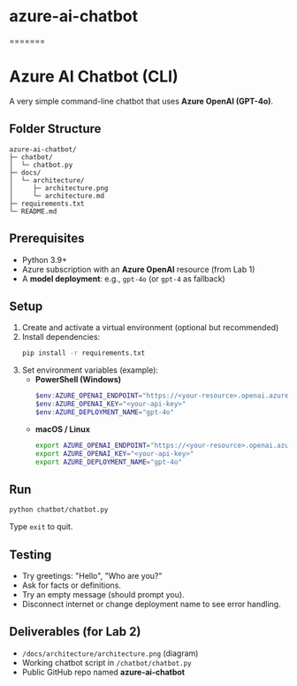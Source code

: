
# azure-ai-chatbot
=======
# Azure AI Chatbot (CLI)

A very simple command-line chatbot that uses **Azure OpenAI (GPT-4o)**.

## Folder Structure
```
azure-ai-chatbot/
├─ chatbot/
│  └─ chatbot.py
├─ docs/
│  └─ architecture/
│     ├─ architecture.png
│     └─ architecture.md
├─ requirements.txt
└─ README.md
```

## Prerequisites
- Python 3.9+
- Azure subscription with an **Azure OpenAI** resource (from Lab 1)
- A **model deployment**: e.g., `gpt-4o` (or `gpt-4` as fallback)

## Setup
1. Create and activate a virtual environment (optional but recommended)
2. Install dependencies:
   ```bash
   pip install -r requirements.txt
   ```
3. Set environment variables (example):
   - **PowerShell (Windows)**
     ```powershell
     $env:AZURE_OPENAI_ENDPOINT="https://<your-resource>.openai.azure.com/"
     $env:AZURE_OPENAI_KEY="<your-api-key>"
     $env:AZURE_DEPLOYMENT_NAME="gpt-4o"
     ```
   - **macOS / Linux**
     ```bash
     export AZURE_OPENAI_ENDPOINT="https://<your-resource>.openai.azure.com/"
     export AZURE_OPENAI_KEY="<your-api-key>"
     export AZURE_DEPLOYMENT_NAME="gpt-4o"
     ```

## Run
```bash
python chatbot/chatbot.py
```

Type `exit` to quit.

## Testing
- Try greetings: "Hello", "Who are you?"
- Ask for facts or definitions.
- Try an empty message (should prompt you).
- Disconnect internet or change deployment name to see error handling.

## Deliverables (for Lab 2)
- `/docs/architecture/architecture.png` (diagram)
- Working chatbot script in `/chatbot/chatbot.py`
- Public GitHub repo named **azure-ai-chatbot**

